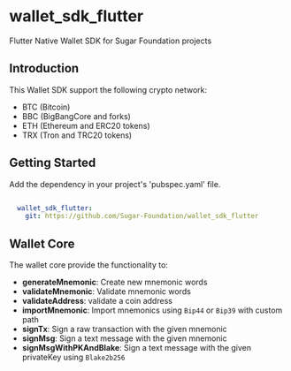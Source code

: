 # wallet_sdk_flutter

Flutter Native Wallet SDK for Sugar Foundation projects

## Introduction

This Wallet SDK support the following crypto network:

- BTC (Bitcoin)
- BBC (BigBangCore and forks)
- ETH (Ethereum and ERC20 tokens)
- TRX (Tron and TRC20 tokens)

## Getting Started

Add the dependency in your project's 'pubspec.yaml' file.

```yaml

  wallet_sdk_flutter:
    git: https://github.com/Sugar-Foundation/wallet_sdk_flutter

```

## Wallet Core

The wallet core provide the functionality to:

- **generateMnemonic**: Create new mnemonic words
- **validateMnemonic**: Validate mnemonic words
- **validateAddress**: validate a coin address
- **importMnemonic**: Import mnemonics using `Bip44` or `Bip39` with custom path
- **signTx**: Sign a raw transaction with the given mnemonic
- **signMsg**: Sign a text message with the given mnemonic
- **signMsgWithPKAndBlake**: Sign a text message with the given privateKey using `Blake2b256`
